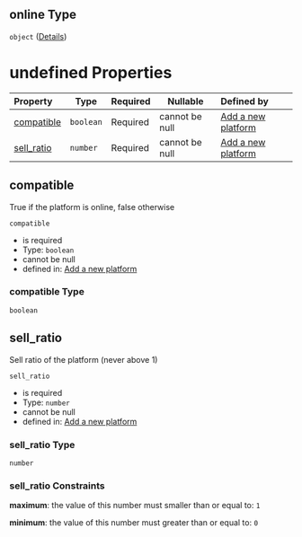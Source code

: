 ## online Type

`object` ([Details](add-platform-properties-online.md))

# undefined Properties

| Property                  | Type      | Required | Nullable       | Defined by                                                                                                                                                                      |
| :------------------------ | --------- | -------- | -------------- | :------------------------------------------------------------------------------------------------------------------------------------------------------------------------------ |
| [compatible](#compatible) | `boolean` | Required | cannot be null | [Add a new platform](add-platform-properties-online-properties-compatible.md "http&#x3A;//www.city-game-studio.com/add.platform.json#/properties/online/properties/compatible") |
| [sell_ratio](#sell_ratio) | `number`  | Required | cannot be null | [Add a new platform](add-platform-properties-online-properties-sell_ratio.md "http&#x3A;//www.city-game-studio.com/add.platform.json#/properties/online/properties/sell_ratio") |

## compatible

True if the platform is online, false otherwise


`compatible`

-   is required
-   Type: `boolean`
-   cannot be null
-   defined in: [Add a new platform](add-platform-properties-online-properties-compatible.md "http&#x3A;//www.city-game-studio.com/add.platform.json#/properties/online/properties/compatible")

### compatible Type

`boolean`

## sell_ratio

Sell ratio of the platform (never above 1)


`sell_ratio`

-   is required
-   Type: `number`
-   cannot be null
-   defined in: [Add a new platform](add-platform-properties-online-properties-sell_ratio.md "http&#x3A;//www.city-game-studio.com/add.platform.json#/properties/online/properties/sell_ratio")

### sell_ratio Type

`number`

### sell_ratio Constraints

**maximum**: the value of this number must smaller than or equal to: `1`

**minimum**: the value of this number must greater than or equal to: `0`

